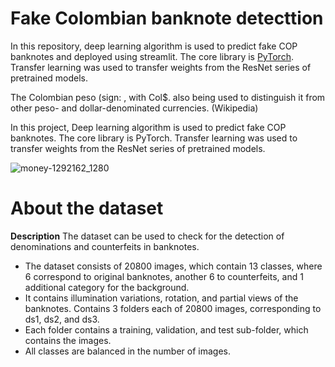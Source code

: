 # Fake Colombian banknote detecttion
In this repository, deep learning algorithm is used to predict fake COP banknotes and deployed using streamlit. The core library is [PyTorch](https://pytorch.org). Transfer learning was used to transfer weights from the ResNet series of pretrained models.

The Colombian peso (sign: , with Col$. also being used to distinguish it from other peso- and dollar-denominated currencies. (Wikipedia)

In this project, Deep learning algorithm is used to predict fake COP banknotes. The core library is PyTorch. Transfer learning was used to transfer weights from the ResNet series of pretrained models.

![money-1292162_1280](https://user-images.githubusercontent.com/65142149/219290869-52cb20d9-f53f-4e7c-ae1c-8e9103f2b907.jpg)

# About the dataset
**Description**
The dataset can be used to check for the detection of denominations and counterfeits in banknotes.
* The dataset consists of 20800 images, which contain 13 classes, where 6 correspond to original banknotes, another 6 to counterfeits, and 1 additional category for the background.
* It contains illumination variations, rotation, and partial views of the banknotes. Contains 3 folders each of 20800 images, corresponding to ds1, ds2, and ds3.
* Each folder contains a training, validation, and test sub-folder, which contains the images.
* All classes are balanced in the number of images.

